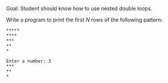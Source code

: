 Goal: Student should know how to use nested double loops.  

Write a program to print the first $N$ rows of the following pattern:  

```
*****
****
***
**
*
```


```
Enter a number: 3
***
**
*
```

